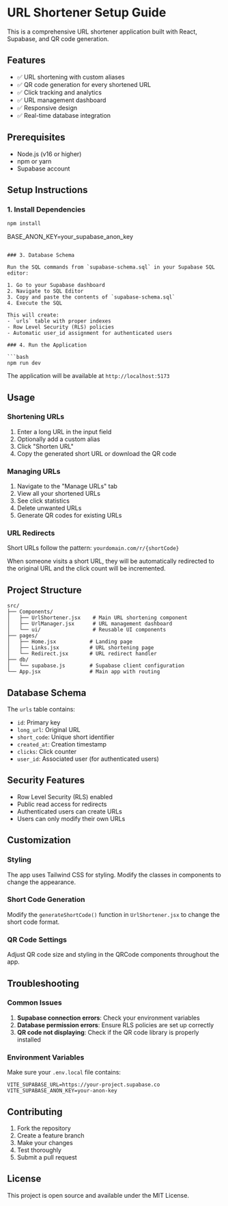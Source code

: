 # URL Shortener Setup Guide

This is a comprehensive URL shortener application built with React, Supabase, and QR code generation.

## Features

- ✅ URL shortening with custom aliases
- ✅ QR code generation for every shortened URL
- ✅ Click tracking and analytics
- ✅ URL management dashboard
- ✅ Responsive design
- ✅ Real-time database integration

## Prerequisites

- Node.js (v16 or higher)
- npm or yarn
- Supabase account

## Setup Instructions

### 1. Install Dependencies

```bash
npm install
```

BASE_ANON_KEY=your_supabase_anon_key
```

### 3. Database Schema

Run the SQL commands from `supabase-schema.sql` in your Supabase SQL editor:

1. Go to your Supabase dashboard
2. Navigate to SQL Editor
3. Copy and paste the contents of `supabase-schema.sql`
4. Execute the SQL

This will create:
- `urls` table with proper indexes
- Row Level Security (RLS) policies
- Automatic user_id assignment for authenticated users

### 4. Run the Application

```bash
npm run dev
```

The application will be available at `http://localhost:5173`

## Usage

### Shortening URLs

1. Enter a long URL in the input field
2. Optionally add a custom alias
3. Click "Shorten URL"
4. Copy the generated short URL or download the QR code

### Managing URLs

1. Navigate to the "Manage URLs" tab
2. View all your shortened URLs
3. See click statistics
4. Delete unwanted URLs
5. Generate QR codes for existing URLs

### URL Redirects

Short URLs follow the pattern: `yourdomain.com/r/{shortCode}`

When someone visits a short URL, they will be automatically redirected to the original URL and the click count will be incremented.

## Project Structure

```
src/
├── Components/
│   ├── UrlShortener.jsx    # Main URL shortening component
│   ├── UrlManager.jsx      # URL management dashboard
│   └── ui/                 # Reusable UI components
├── pages/
│   ├── Home.jsx           # Landing page
│   ├── Links.jsx          # URL shortening page
│   └── Redirect.jsx       # URL redirect handler
├── db/
│   └── supabase.js        # Supabase client configuration
└── App.jsx                # Main app with routing
```

## Database Schema

The `urls` table contains:
- `id`: Primary key
- `long_url`: Original URL
- `short_code`: Unique short identifier
- `created_at`: Creation timestamp
- `clicks`: Click counter
- `user_id`: Associated user (for authenticated users)

## Security Features

- Row Level Security (RLS) enabled
- Public read access for redirects
- Authenticated users can create URLs
- Users can only modify their own URLs

## Customization

### Styling
The app uses Tailwind CSS for styling. Modify the classes in components to change the appearance.

### Short Code Generation
Modify the `generateShortCode()` function in `UrlShortener.jsx` to change the short code format.

### QR Code Settings
Adjust QR code size and styling in the QRCode components throughout the app.

## Troubleshooting

### Common Issues

1. **Supabase connection errors**: Check your environment variables
2. **Database permission errors**: Ensure RLS policies are set up correctly
3. **QR code not displaying**: Check if the QR code library is properly installed

### Environment Variables

Make sure your `.env.local` file contains:
```env
VITE_SUPABASE_URL=https://your-project.supabase.co
VITE_SUPABASE_ANON_KEY=your-anon-key
```

## Contributing

1. Fork the repository
2. Create a feature branch
3. Make your changes
4. Test thoroughly
5. Submit a pull request

## License

This project is open source and available under the MIT License.

